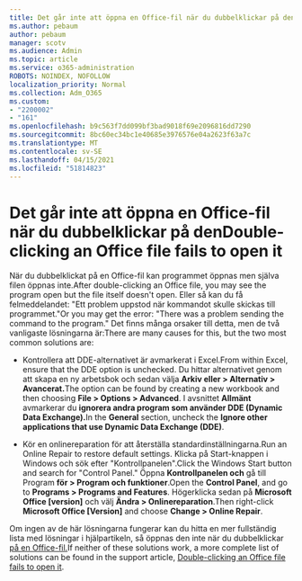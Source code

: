 ```yaml
---
title: Det går inte att öppna en Office-fil när du dubbelklickar på den
ms.author: pebaum
author: pebaum
manager: scotv
ms.audience: Admin
ms.topic: article
ms.service: o365-administration
ROBOTS: NOINDEX, NOFOLLOW
localization_priority: Normal
ms.collection: Adm_O365
ms.custom:
- "2200002"
- "161"
ms.openlocfilehash: b9c563f7dd099bf3bad9018f69e2096816dd7290
ms.sourcegitcommit: 8bc60ec34bc1e40685e3976576e04a2623f63a7c
ms.translationtype: MT
ms.contentlocale: sv-SE
ms.lasthandoff: 04/15/2021
ms.locfileid: "51814823"
---
```

# <a name="double-clicking-an-office-file-fails-to-open-it"></a><span data-ttu-id="bc78d-102">Det går inte att öppna en Office-fil när du dubbelklickar på den</span><span class="sxs-lookup"><span data-stu-id="bc78d-102">Double-clicking an Office file fails to open it</span></span>

<span data-ttu-id="bc78d-103">När du dubbelklickat på en Office-fil kan programmet öppnas men själva filen öppnas inte.</span><span class="sxs-lookup"><span data-stu-id="bc78d-103">After double-clicking an Office file, you may see the program open but the file itself doesn't open.</span></span> <span data-ttu-id="bc78d-104">Eller så kan du få felmeddelandet: "Ett problem uppstod när kommandot skulle skickas till programmet."</span><span class="sxs-lookup"><span data-stu-id="bc78d-104">Or you may get the error: "There was a problem sending the command to the program."</span></span> <span data-ttu-id="bc78d-105">Det finns många orsaker till detta, men de två vanligaste lösningarna är:</span><span class="sxs-lookup"><span data-stu-id="bc78d-105">There are many causes for this, but the two most common solutions are:</span></span>

- <span data-ttu-id="bc78d-106">Kontrollera att DDE-alternativet är avmarkerat i Excel.</span><span class="sxs-lookup"><span data-stu-id="bc78d-106">From within Excel, ensure that the DDE option is unchecked.</span></span> <span data-ttu-id="bc78d-107">Du hittar alternativet genom att skapa en ny arbetsbok och sedan välja **Arkiv eller > Alternativ > Avancerat.**</span><span class="sxs-lookup"><span data-stu-id="bc78d-107">The option can be found by creating a new workbook and then choosing **File > Options > Advanced**.</span></span> <span data-ttu-id="bc78d-108">I avsnittet **Allmänt** avmarkerar du **ignorera andra program som använder DDE (Dynamic Data Exchange).**</span><span class="sxs-lookup"><span data-stu-id="bc78d-108">In the **General** section, uncheck the **Ignore other applications that use Dynamic Data Exchange (DDE)**.</span></span>

- <span data-ttu-id="bc78d-109">Kör en onlinereparation för att återställa standardinställningarna.</span><span class="sxs-lookup"><span data-stu-id="bc78d-109">Run an Online Repair to restore default settings.</span></span> <span data-ttu-id="bc78d-110">Klicka på Start-knappen i Windows och sök efter "Kontrollpanelen".</span><span class="sxs-lookup"><span data-stu-id="bc78d-110">Click the Windows Start button and search for "Control Panel."</span></span> <span data-ttu-id="bc78d-111">Öppna **Kontrollpanelen och** gå till Program **för > Program och funktioner**.</span><span class="sxs-lookup"><span data-stu-id="bc78d-111">Open the **Control Panel**, and go to **Programs > Programs and Features**.</span></span> <span data-ttu-id="bc78d-112">Högerklicka sedan på **Microsoft Office [version]** och välj **Ändra > Onlinereparation**.</span><span class="sxs-lookup"><span data-stu-id="bc78d-112">Then right-click **Microsoft Office [Version]** and choose **Change > Online Repair**.</span></span>

<span data-ttu-id="bc78d-113">Om ingen av de här lösningarna fungerar kan du hitta en mer fullständig lista med lösningar i hjälpartikeln, så öppnas den inte när du dubbelklickar [på en Office-fil.](https://support.office.com/article/Double-clicking-an-Office-file-fails-to-open-it-1e9c0ad9-34c8-4440-a42e-d30186b29ed6)</span><span class="sxs-lookup"><span data-stu-id="bc78d-113">If neither of these solutions work, a more complete list of solutions can be found in the support article, [Double-clicking an Office file fails to open it](https://support.office.com/article/Double-clicking-an-Office-file-fails-to-open-it-1e9c0ad9-34c8-4440-a42e-d30186b29ed6).</span></span>
